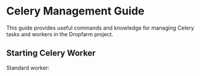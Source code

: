 # Celery Management Guide

This guide provides useful commands and knowledge for managing Celery tasks and workers in the Dropfarm project.

## Starting Celery Worker

Standard worker: